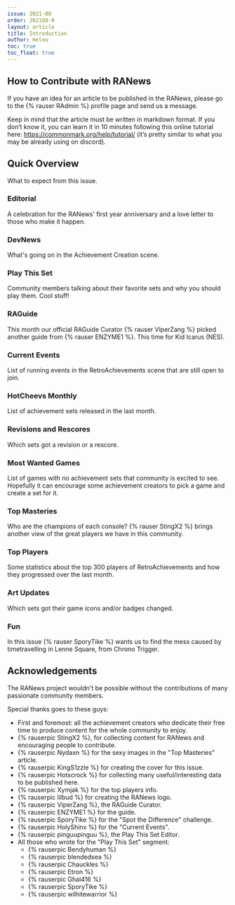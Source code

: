 ```yaml
---
issue: 2021-08
order: 202108-0
layout: article
title: Introduction
author: meleu
toc: true
toc_float: true
---
```



## How to Contribute with RANews

If you have an idea for an article to be published in the RANews, please go to the {% rauser RAdmin %} profile page and send us a message.

Keep in mind that the article must be written in markdown format. If you don’t know it, you can learn it in 10 minutes following this online tutorial here: <https://commonmark.org/help/tutorial/> (it’s pretty similar to what you may be already using on discord).


## Quick Overview

What to expect from this issue.


### Editorial

A celebration for the RANews' first year anniversary and a love letter to those who make it happen.


### DevNews

What's going on in the Achievement Creation scene.


### Play This Set

Community members talking about their favorite sets and why you should play them. Cool stuff!



### RAGuide

This month our official RAGuide Curator {% rauser ViperZang %} picked another guide from {% rauser ENZYME1 %}. This time for Kid Icarus (NES).


### Current Events

List of running events in the RetroAchievements scene that are still open to join.


### HotCheevs Monthly

List of achievement sets released in the last month.


### Revisions and Rescores

Which sets got a revision or a rescore.


### Most Wanted Games

List of games with no achievement sets that community is excited to see. Hopefully it can encourage some achievement creators to pick a game and create a set for it.


### Top Masteries

Who are the champions of each console? {% rauser StingX2 %} brings another view of the great players we have in this community.


### Top Players

Some statistics about the top 300 players of RetroAchievements and how they progressed over the last month.


### Art Updates

Which sets got their game icons and/or badges changed.


### Fun

In this issue {% rauser SporyTike %} wants us to find the mess caused by timetravelling in Lenne Square, from Chrono Trigger.

## Acknowledgements

The RANews project wouldn't be possible without the contributions of many passionate community members.

Special thanks goes to these guys:

- First and foremost: all the achievement creators who dedicate their free time to produce content for the whole community to enjoy.
- {% rauserpic StingX2 %}, for collecting content for RANews and encouraging people to contribute.
- {% rauserpic Nydaxn %} for the sexy images in the "Top Masteries" article.
- {% rauserpic KingS1zzle %} for creating the cover for this issue.
- {% rauserpic Hotscrock %} for collecting many useful/interesting data to be published here.
- {% rauserpic Xymjak %} for the top players info.
- {% rauserpic lilbud %} for creating the RANews logo.
- {% rauserpic ViperZang %}, the RAGuide Curator.
- {% rauserpic ENZYME1 %} for the guide.
- {% rauserpic SporyTike %} for the "Spot the Difference" challenge.
- {% rauserpic HolyShinx %} for the "Current Events".
- {% rauserpic pinguupinguu %}, the Play This Set Editor.
- All those who wrote for the "Play This Set" segment:
  - {% rauserpic Bendyhuman %}
  - {% rauserpic blendedsea %}
  - {% rauserpic Chauckles %}
  - {% rauserpic Etron %}
  - {% rauserpic Ghal416 %}
  - {% rauserpic SporyTike %}
  - {% rauserpic wilhitewarrior %}
